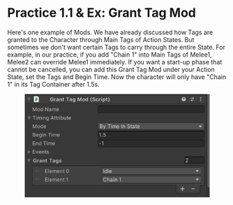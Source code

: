 # Practice 1.1 & Ex: Grant Tag Mod

Here's one example of Mods. We have already discussed how Tags are granted to the Character through Main Tags of Action States. But sometimes we don't want certain Tags to carry through the entire State. For example, in our practice, if you add "Chain 1" into Main Tags of Melee1, Melee2 can override Melee1 immediately. If you want a start-up phase that cannot be cancelled, you can add this Grant Tag Mod under your Action State, set the Tags and Begin Time. Now the character will only have "Chain 1" in its Tag Container after 1.5s.

<figure><img src="../../.gitbook/assets/image.png" alt=""><figcaption></figcaption></figure>
